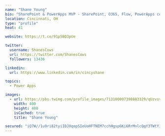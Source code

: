 ```yaml
---
name: "Shane Young"
bio: "SharePoint & PowerApps MVP - SharePoint, O365, Flow, PowerApps consulting? @PowerApps911 | Pure Snark? You found it."
location: Cincinnati, OH
type: "profile"
heat: 41

website: https://t.co/91p5BQ3pUe

twitter:
  username: ShanesCows
  url: https://twitter.com/ShanesCows
  followers: 13436

linkedin:
  url: https://www.linkedin.com/in/cincyshane

topics:
  - Power Apps

images:
  - url: https://pbs.twimg.com/profile_images/713100007398883329/qUzvsvQ3_400x400.jpg
    width: 400
    height: 400
    isCached: true
    title: "Shane Young"

secured: "iQ7W//1u9ri82tyiIDJXqopSIeUoHFTNEM7cchHgspGKi6RrMnlcQqY3TWtYJi5ZKW5MN4DPk3/ROTfFX+BO0afxDt4fEA93gUE0gO6q3S5tvoJObC9b41YiGVz8XXqXwlutIpUpyGguHZqDEXnX+F34AH4Hoz6JP4neWbr36uvLACb0FoBjSpGVl2/lJOa9o8ZPiYHn/acuLxCYyzM+XIOwktvgrxdFcpPBhEuthC7wid07kr8ziyqhIp0Z2Y4yge+ytqbf9HnJMipN0GAeBMrUUOslF0SlKkTnvtljW3TlT0Zkr/43cA/w2YbDc+P2IKLBXNk9wkvYEjrxkbjp/CQ6+NRPBgV/8VQIWCncaXr0dkQilfY+TyIL8yAk7IAzUIsXoGEelZNehuRZK1PUjz3VrNHVvFW7hkk4meNAbbo=;veh6BWF50IgjpruvcukGEw=="
---
```



